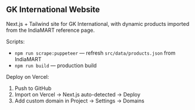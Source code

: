 ## GK International Website

Next.js + Tailwind site for GK International, with dynamic products imported from the IndiaMART reference page.

Scripts:
- `npm run scrape:puppeteer` — refresh `src/data/products.json` from IndiaMART
- `npm run build` — production build

Deploy on Vercel:
1. Push to GitHub
2. Import on Vercel → Next.js auto-detected → Deploy
3. Add custom domain in Project → Settings → Domains
